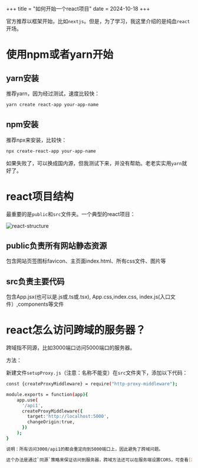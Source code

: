 +++
title = "如何开始一个react项目"
date = 2024-10-18
+++

官方推荐以框架开始，比如`nextjs`。但是，为了学习，我这里介绍的是纯血`react`开场。

# 使用npm或者yarn开始

## yarn安装
推荐yarn，因为经过测试，速度比较快：
```bash
yarn create react-app your-app-name
```

## npm安装
推荐npx来安装，比较快：
```bash
npx create-react-app your-app-name
```

如果失败了，可以换成国内源，但我测试下来，并没有帮助。老老实实用`yarn`就好了。

# react项目结构
最重要的是`public`和`src`文件夹。一个典型的react项目：

![react-structure](https://linxz-aliyun.oss-cn-shenzhen.aliyuncs.com/images/202410182328992.png)

## public负责所有网站静态资源
包含网站页签图标favicon、主页面index.html、所有css文件、图片等

## src负责主要代码
包含App.jsx(也可以是.js或.ts或.tsx), App.css,index.css, index.js(入口文件）,components等文件

# react怎么访问跨域的服务器？
跨域指不同源，比如3000端口访问5000端口的服务器。

方法：

新建文件`setupProxy.js`（注意：名称不能变）在`src`文件夹下，添加以下代码：

```bash
const {createProxyMiddleware} = require("http-proxy-middleware");

module.exports = function(app){
    app.use(
      '/api1',
      createProxyMiddleware({
        target:'http://localhost:5000',
        changeOrigin:true,
      })
    );
}

说明：所有访问3000/api1的都会重定向到5000端口上，因此避免了跨域问题。

这个办法是通过`同源`策略来保证访问到服务器，跨域方法还可以在服务端设置CORS，可查看[跨域和同源介绍](@/blog/cors.md)。
